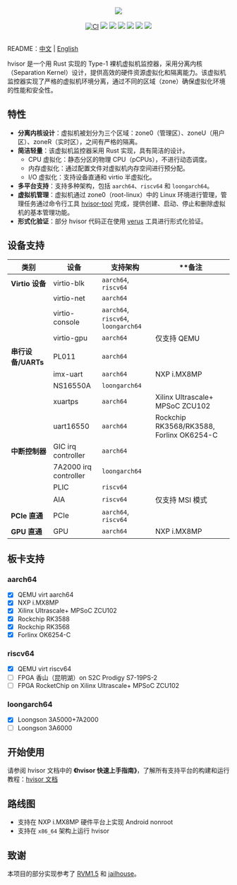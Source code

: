 <p align = "center">
<br><br>
<img src="https://www.syswonder.org/_media/hvisor-logo.svg">
<br><br>
<!-- <img src="https://img.shields.io/badge/hvisor-orange" /> -->
<a href="https://github.com/syswonder/hvisor/actions/workflows/ci.yml"><img src="https://github.com/syswonder/hvisor/actions/workflows/ci.yml/badge.svg?branch=dev" alt="CI" style="max-width: 100%;"></a>
<img src="https://img.shields.io/github/stars/syswonder/hvisor?color=yellow" />
<img src="https://img.shields.io/github/license/syswonder/hvisor?color=red" />
<img src="https://img.shields.io/github/contributors/syswonder/hvisor?color=blue" />
<img src="https://img.shields.io/github/languages/code-size/syswonder/hvisor?color=green">
<img src="https://img.shields.io/github/repo-size/syswonder/hvisor?color=white">
<img src="https://img.shields.io/github/languages/top/syswonder/hvisor?color=orange">
<br><br>
</p>

README：[中文](./README-zh.md) | [English](./README.md)

hvisor 是一个用 Rust 实现的 Type-1 裸机虚拟机监控器，采用分离内核（Separation Kernel）设计，提供高效的硬件资源虚拟化和隔离能力。该虚拟机监控器实现了严格的虚拟机环境分离，通过不同的区域（zone）确保虚拟化环境的性能和安全性。

## 特性

- **分离内核设计**：虚拟机被划分为三个区域：zone0（管理区）、zoneU（用户区）、zoneR（实时区），之间有严格的隔离。
- **简洁轻量**：该虚拟机监控器采用 Rust 实现，具有简洁的设计。
  - CPU 虚拟化：静态分区的物理 CPU（pCPUs），不进行动态调度。
  - 内存虚拟化：通过配置文件对虚拟机内存空间进行预分配。
  - I/O 虚拟化：支持设备直通和 virtio 半虚拟化。
- **多平台支持**：支持多种架构，包括 `aarch64`、`riscv64` 和 `loongarch64`。
- **虚拟机管理**：虚拟机通过 zone0（root-linux）中的 Linux 环境进行管理，管理任务通过命令行工具 [hvisor-tool](https://github.com/syswonder/hvisor-tool) 完成，提供创建、启动、停止和删除虚拟机的基本管理功能。
- **形式化验证**：部分 hvisor 代码正在使用 [verus](https://github.com/verus-lang/verus) 工具进行形式化验证。

## 设备支持

| **类别**           | **设备**              | **支持架构**                         | **备注                                    |
| ------------------ | --------------------- | ----------------------------------- | ---------------------------------------- |
| **Virtio 设备**    | virtio-blk            | `aarch64`, `riscv64`                |                                          |
|                    | virtio-net            | `aarch64`                           |                                          |
|                    | virtio-console        | `aarch64`, `riscv64`, `loongarch64` |                                          |
|                    | virtio-gpu            | `aarch64`                           | 仅支持 QEMU                               |
| **串行设备/UARTs** | PL011                 | `aarch64`                            |                                          |
|                    | imx-uart              | `aarch64`                           | NXP i.MX8MP                              |
|                    | NS16550A              | `loongarch64`                       |                                          |
|                    | xuartps               | `aarch64`                           | Xilinx Ultrascale+ MPSoC ZCU102          |
|                    | uart16550             | `aarch64`                           | Rockchip RK3568/RK3588, Forlinx OK6254-C |
| **中断控制器**     | GIC irq controller    | `aarch64`                            |                                          |
|                    | 7A2000 irq controller | `loongarch64`                       |                                          |
|                    | PLIC                  | `riscv64`                           |                                          |
|                    | AIA                   | `riscv64`                           | 仅支持 MSI 模式                           |
| **PCIe 直通**      | PCIe                  | `aarch64`, `riscv64`                |                                          |
| **GPU 直通**       | GPU                   | `aarch64`                           | NXP i.MX8MP                              |

## 板卡支持

### aarch64

- [x] QEMU virt aarch64
- [x] NXP i.MX8MP
- [x] Xilinx Ultrascale+ MPSoC ZCU102
- [x] Rockchip RK3588
- [x] Rockchip RK3568
- [x] Forlinx OK6254-C

### riscv64

- [x] QEMU virt riscv64
- [ ] FPGA 香山（昆明湖）on S2C Prodigy S7-19PS-2
- [ ] FPGA  RocketChip on Xilinx Ultrascale+ MPSoC ZCU102

### loongarch64

- [x] Loongson 3A5000+7A2000
- [ ] Loongson 3A6000

## 开始使用

请参阅 hvisor 文档中的 **《hvisor 快速上手指南》**，了解所有支持平台的构建和运行教程：[hvisor 文档](https://hvisor.syswonder.org/)

## 路线图

- 支持在 NXP i.MX8MP 硬件平台上实现 Android nonroot
- 支持在 `x86_64` 架构上运行 hvisor

## 致谢

本项目的部分实现参考了 [RVM1.5](https://github.com/rcore-os/RVM1.5) 和 [jailhouse](https://github.com/siemens/jailhouse)。